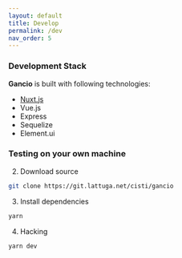 ```yaml
---
layout: default
title: Develop
permalink: /dev
nav_order: 5
---
```


### Development Stack

**Gancio** is built with following technologies:

- [Nuxt.js](https://nuxtjs.org/)
- Vue.js
- Express
- Sequelize
- Element.ui

### Testing on your own machine

2. Download source
```bash
git clone https://git.lattuga.net/cisti/gancio
```

3. Install dependencies
```bash
yarn
```

4. Hacking
```bash
yarn dev
```
